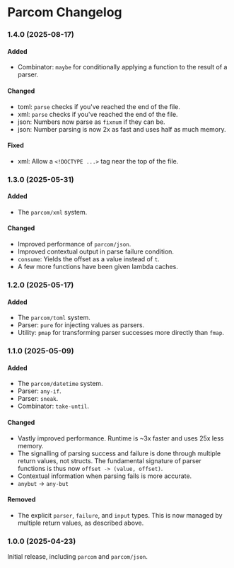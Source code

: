 # Parcom Changelog

### 1.4.0 (2025-08-17)

#### Added

- Combinator: `maybe` for conditionally applying a function to the result of a parser.

#### Changed

- toml: `parse` checks if you've reached the end of the file.
- xml: `parse` checks if you've reached the end of the file.
- json: Numbers now parse as `fixnum` if they can be.
- json: Number parsing is now 2x as fast and uses half as much memory.

#### Fixed

- xml: Allow a `<!DOCTYPE ...>` tag near the top of the file.

### 1.3.0 (2025-05-31)

#### Added

- The `parcom/xml` system.

#### Changed

- Improved performance of `parcom/json`.
- Improved contextual output in parse failure condition.
- `consume`: Yields the offset as a value instead of `t`.
- A few more functions have been given lambda caches.

### 1.2.0 (2025-05-17)

#### Added

- The `parcom/toml` system.
- Parser: `pure` for injecting values as parsers.
- Utility: `pmap` for transforming parser successes more directly than `fmap`.

### 1.1.0 (2025-05-09)

#### Added

- The `parcom/datetime` system.
- Parser: `any-if`.
- Parser: `sneak`.
- Combinator: `take-until`.

#### Changed

- Vastly improved performance. Runtime is ~3x faster and uses 25x less memory.
- The signalling of parsing success and failure is done through multiple return
  values, not structs. The fundamental signature of parser functions is thus now
  `offset -> (value, offset)`.
- Contextual information when parsing fails is more accurate.
- `anybut` -> `any-but`

#### Removed

- The explicit `parser`, `failure`, and `input` types. This is now managed by
  multiple return values, as described above.

### 1.0.0 (2025-04-23)

Initial release, including `parcom` and `parcom/json`.
